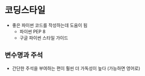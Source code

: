 # 코딩스타일
* 좋은 파이썬 코드를 작성하는데 도움이 됨
    * 파이썬 PEP 8
    * 구글 파이썬 스타일 가이드

## 변수명과 주석
* 간단한 주석을 부여하는 편이 훨씬 더 가독성이 높다 (가능하면 영어로)